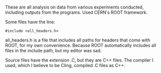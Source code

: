 These are all analysis on data from various experiments conducted, including outputs from the programs. Used CERN's ROOT framework.

Some files have the line:

```#include <all_headers.h>```

all_headers.h is a file that includes all paths for headers that come with ROOT, for my own convenience. Because ROOT automatically includes all files in the include path, but my editor was sad.

Source files have the extension .C, but they are C++ files. The compiler I used, which I believe to be Cling, compiled .C files as C++.
